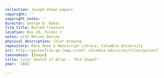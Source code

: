 ```yaml
---
collection: Joseph Urban papers
copyright: ''
copyright_notes: ''
director: George D. Baker
film_title: Buried Treasure
location: Box 26, Folder 7
notes: with Marion Davies
physical_description: Color drawing
repository: Rare Book & Manuscript Library, Columbia University
src: http://gainesfilm.qa-lamp.ccnmtl.columbia.edu/sites/files/gainesfilm/images/1000102071.jpg
taxonomies: [Image]
title: Color Sketch of Altar - "Old Chapel"
year: '1921'

---
```

